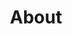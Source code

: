 ---
# Page title
title: About
# Page type - we want a landing page (such as a homepage)
type: landing

# Your landing page sections - add as many different content blocks as you like
sections:
  - block: markdown
    id: section-1
    content:
        title: Section 1
        text: Add any **markdown** formatted content here - text, images, videos, galleries - and even HTML code!
    design:
        view: showcase
---